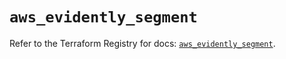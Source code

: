 # `aws_evidently_segment`

Refer to the Terraform Registry for docs: [`aws_evidently_segment`](https://registry.terraform.io/providers/hashicorp/aws/6.11.0/docs/resources/evidently_segment).
